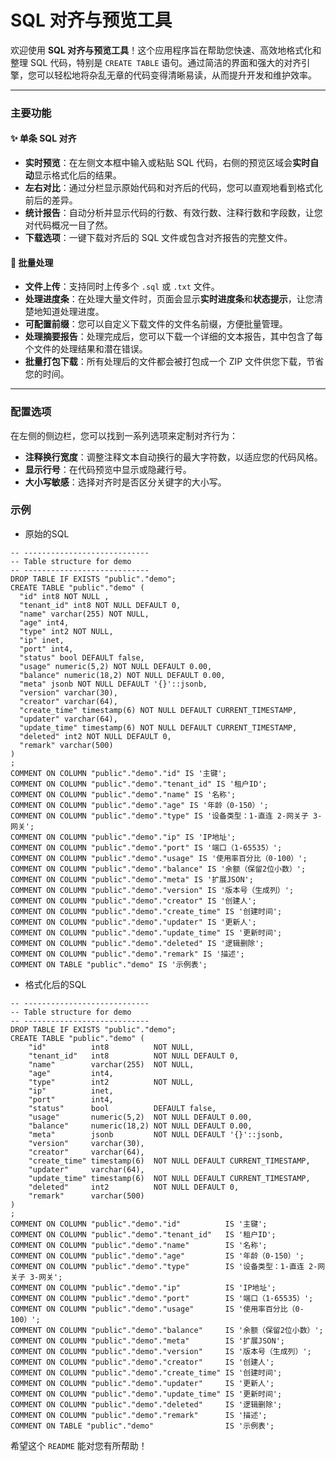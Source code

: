# SQL 对齐与预览工具

欢迎使用 **SQL 对齐与预览工具**！这个应用程序旨在帮助您快速、高效地格式化和整理 SQL 代码，特别是 `CREATE TABLE` 语句。通过简洁的界面和强大的对齐引擎，您可以轻松地将杂乱无章的代码变得清晰易读，从而提升开发和维护效率。

---

### 主要功能

#### ✨ **单条 SQL 对齐**

* **实时预览**：在左侧文本框中输入或粘贴 SQL 代码，右侧的预览区域会**实时自动**显示格式化后的结果。
* **左右对比**：通过分栏显示原始代码和对齐后的代码，您可以直观地看到格式化前后的差异。
* **统计报告**：自动分析并显示代码的行数、有效行数、注释行数和字段数，让您对代码概况一目了然。
* **下载选项**：一键下载对齐后的 SQL 文件或包含对齐报告的完整文件。

#### 📂 **批量处理**

* **文件上传**：支持同时上传多个 `.sql` 或 `.txt` 文件。
* **处理进度条**：在处理大量文件时，页面会显示**实时进度条**和**状态提示**，让您清楚地知道处理进度。
* **可配置前缀**：您可以自定义下载文件的文件名前缀，方便批量管理。
* **处理摘要报告**：处理完成后，您可以下载一个详细的文本报告，其中包含了每个文件的处理结果和潜在错误。
* **批量打包下载**：所有处理后的文件都会被打包成一个 ZIP 文件供您下载，节省您的时间。

---

### 配置选项

在左侧的侧边栏，您可以找到一系列选项来定制对齐行为：

* **注释换行宽度**：调整注释文本自动换行的最大字符数，以适应您的代码风格。
* **显示行号**：在代码预览中显示或隐藏行号。
* **大小写敏感**：选择对齐时是否区分关键字的大小写。

### 示例

- 原始的SQL

```postgresql
-- ----------------------------
-- Table structure for demo
-- ----------------------------
DROP TABLE IF EXISTS "public"."demo";
CREATE TABLE "public"."demo" (
  "id" int8 NOT NULL ,
  "tenant_id" int8 NOT NULL DEFAULT 0,
  "name" varchar(255) NOT NULL,
  "age" int4,
  "type" int2 NOT NULL,
  "ip" inet,
  "port" int4,
  "status" bool DEFAULT false,
  "usage" numeric(5,2) NOT NULL DEFAULT 0.00,
  "balance" numeric(18,2) NOT NULL DEFAULT 0.00,
  "meta" jsonb NOT NULL DEFAULT '{}'::jsonb,
  "version" varchar(30),
  "creator" varchar(64),
  "create_time" timestamp(6) NOT NULL DEFAULT CURRENT_TIMESTAMP,
  "updater" varchar(64),
  "update_time" timestamp(6) NOT NULL DEFAULT CURRENT_TIMESTAMP,
  "deleted" int2 NOT NULL DEFAULT 0,
  "remark" varchar(500)
)
;
COMMENT ON COLUMN "public"."demo"."id" IS '主键';
COMMENT ON COLUMN "public"."demo"."tenant_id" IS '租户ID';
COMMENT ON COLUMN "public"."demo"."name" IS '名称';
COMMENT ON COLUMN "public"."demo"."age" IS '年龄（0-150）';
COMMENT ON COLUMN "public"."demo"."type" IS '设备类型：1-直连 2-网关子 3-网关';
COMMENT ON COLUMN "public"."demo"."ip" IS 'IP地址';
COMMENT ON COLUMN "public"."demo"."port" IS '端口（1-65535）';
COMMENT ON COLUMN "public"."demo"."usage" IS '使用率百分比（0-100）';
COMMENT ON COLUMN "public"."demo"."balance" IS '余额（保留2位小数）';
COMMENT ON COLUMN "public"."demo"."meta" IS '扩展JSON';
COMMENT ON COLUMN "public"."demo"."version" IS '版本号（生成列）';
COMMENT ON COLUMN "public"."demo"."creator" IS '创建人';
COMMENT ON COLUMN "public"."demo"."create_time" IS '创建时间';
COMMENT ON COLUMN "public"."demo"."updater" IS '更新人';
COMMENT ON COLUMN "public"."demo"."update_time" IS '更新时间';
COMMENT ON COLUMN "public"."demo"."deleted" IS '逻辑删除';
COMMENT ON COLUMN "public"."demo"."remark" IS '描述';
COMMENT ON TABLE "public"."demo" IS '示例表';
```

- 格式化后的SQL

```postgresql
-- ----------------------------
-- Table structure for demo
-- ----------------------------
DROP TABLE IF EXISTS "public"."demo";
CREATE TABLE "public"."demo" (
    "id"          int8          NOT NULL,
    "tenant_id"   int8          NOT NULL DEFAULT 0,
    "name"        varchar(255)  NOT NULL,
    "age"         int4,
    "type"        int2          NOT NULL,
    "ip"          inet,
    "port"        int4,
    "status"      bool          DEFAULT false,
    "usage"       numeric(5,2)  NOT NULL DEFAULT 0.00,
    "balance"     numeric(18,2) NOT NULL DEFAULT 0.00,
    "meta"        jsonb         NOT NULL DEFAULT '{}'::jsonb,
    "version"     varchar(30),
    "creator"     varchar(64),
    "create_time" timestamp(6)  NOT NULL DEFAULT CURRENT_TIMESTAMP,
    "updater"     varchar(64),
    "update_time" timestamp(6)  NOT NULL DEFAULT CURRENT_TIMESTAMP,
    "deleted"     int2          NOT NULL DEFAULT 0,
    "remark"      varchar(500)
)
;
COMMENT ON COLUMN "public"."demo"."id"          IS '主键';
COMMENT ON COLUMN "public"."demo"."tenant_id"   IS '租户ID';
COMMENT ON COLUMN "public"."demo"."name"        IS '名称';
COMMENT ON COLUMN "public"."demo"."age"         IS '年龄（0-150）';
COMMENT ON COLUMN "public"."demo"."type"        IS '设备类型：1-直连 2-网关子 3-网关';
COMMENT ON COLUMN "public"."demo"."ip"          IS 'IP地址';
COMMENT ON COLUMN "public"."demo"."port"        IS '端口（1-65535）';
COMMENT ON COLUMN "public"."demo"."usage"       IS '使用率百分比（0-100）';
COMMENT ON COLUMN "public"."demo"."balance"     IS '余额（保留2位小数）';
COMMENT ON COLUMN "public"."demo"."meta"        IS '扩展JSON';
COMMENT ON COLUMN "public"."demo"."version"     IS '版本号（生成列）';
COMMENT ON COLUMN "public"."demo"."creator"     IS '创建人';
COMMENT ON COLUMN "public"."demo"."create_time" IS '创建时间';
COMMENT ON COLUMN "public"."demo"."updater"     IS '更新人';
COMMENT ON COLUMN "public"."demo"."update_time" IS '更新时间';
COMMENT ON COLUMN "public"."demo"."deleted"     IS '逻辑删除';
COMMENT ON COLUMN "public"."demo"."remark"      IS '描述';
COMMENT ON TABLE "public"."demo"                IS '示例表';
```

希望这个 `README` 能对您有所帮助！